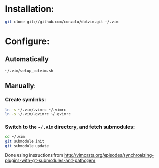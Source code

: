 # Installation:

```bash
git clone git://github.com/convolu/dotvim.git ~/.vim
```
# Configure:

## Automatically
```bash
~/.vim/setup_dotvim.sh
```

## Manually:
### Create symlinks:
```bash
ln -s ~/.vim/.vimrc ~/.vimrc
ln -s ~/.vim/.gvimrc ~/.gvimrc
```
### Switch to the `~/.vim` directory, and fetch submodules:

```bash
cd ~/.vim
git submodule init
git submodule update
```

Done using instructions from http://vimcasts.org/episodes/synchronizing-plugins-with-git-submodules-and-pathogen/

